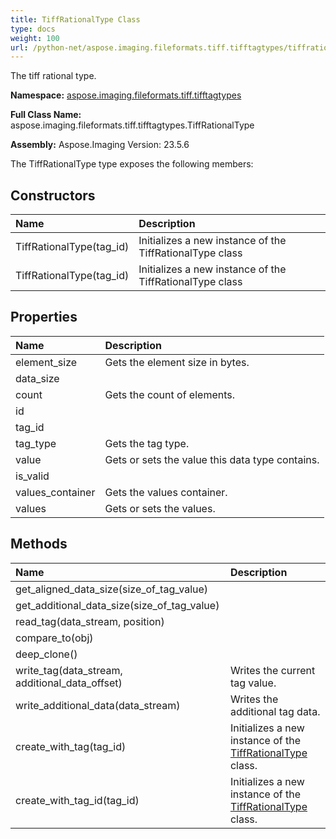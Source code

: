 ```yaml
---
title: TiffRationalType Class
type: docs
weight: 100
url: /python-net/aspose.imaging.fileformats.tiff.tifftagtypes/tiffrationaltype/
---
```


The tiff rational type.

**Namespace:** [aspose.imaging.fileformats.tiff.tifftagtypes](/imaging/python-net/aspose.imaging.fileformats.tiff.tifftagtypes/)

**Full Class Name:** aspose.imaging.fileformats.tiff.tifftagtypes.TiffRationalType

**Assembly:**  Aspose.Imaging Version: 23.5.6

The TiffRationalType type exposes the following members:
## **Constructors**
|**Name**|**Description**|
| :- | :- |
|TiffRationalType(tag_id)|Initializes a new instance of the TiffRationalType class|
|TiffRationalType(tag_id)|Initializes a new instance of the TiffRationalType class|
## **Properties**
|**Name**|**Description**|
| :- | :- |
|element_size|Gets the element size in bytes.|
|data_size|  |
|count|Gets the count of elements.|
|id|  |
|tag_id|  |
|tag_type|Gets the tag type.|
|value|Gets or sets the value this data type contains.|
|is_valid|  |
|values_container|Gets the values container.|
|values|Gets or sets the values.|
## **Methods**
|**Name**|**Description**|
| :- | :- |
|get_aligned_data_size(size_of_tag_value)|  |
|get_additional_data_size(size_of_tag_value)|  |
|read_tag(data_stream, position)|  |
|compare_to(obj)|  |
|deep_clone()|  |
|write_tag(data_stream, additional_data_offset)|Writes the current tag value.|
|write_additional_data(data_stream)|Writes the additional tag data.|
|create_with_tag(tag_id)|Initializes a new instance of the [TiffRationalType](/imaging/python-net/aspose.imaging.fileformats.tiff.tifftagtypes/tiffrationaltype/) class.|
|create_with_tag_id(tag_id)|Initializes a new instance of the [TiffRationalType](/imaging/python-net/aspose.imaging.fileformats.tiff.tifftagtypes/tiffrationaltype/) class.|
